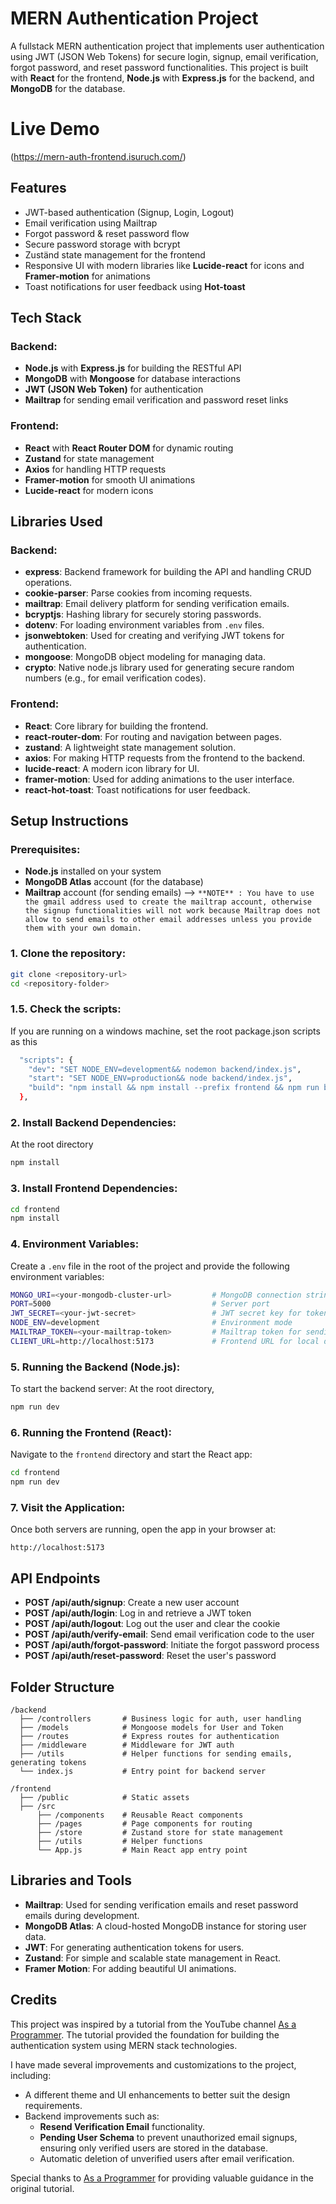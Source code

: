 # MERN Authentication Project

A fullstack MERN authentication project that implements user authentication using JWT (JSON Web Tokens) for secure login, signup, email verification, forgot password, and reset password functionalities. This project is built with **React** for the frontend, **Node.js** with **Express.js** for the backend, and **MongoDB** for the database.

# Live Demo

(https://mern-auth-frontend.isuruch.com/)

## Features

- JWT-based authentication (Signup, Login, Logout)
- Email verification using Mailtrap
- Forgot password & reset password flow
- Secure password storage with bcrypt
- Zuständ state management for the frontend
- Responsive UI with modern libraries like **Lucide-react** for icons and **Framer-motion** for animations
- Toast notifications for user feedback using **Hot-toast**

## Tech Stack

### Backend:

- **Node.js** with **Express.js** for building the RESTful API
- **MongoDB** with **Mongoose** for database interactions
- **JWT (JSON Web Token)** for authentication
- **Mailtrap** for sending email verification and password reset links

### Frontend:

- **React** with **React Router DOM** for dynamic routing
- **Zustand** for state management
- **Axios** for handling HTTP requests
- **Framer-motion** for smooth UI animations
- **Lucide-react** for modern icons

## Libraries Used

### Backend:

- **express**: Backend framework for building the API and handling CRUD operations.
- **cookie-parser**: Parse cookies from incoming requests.
- **mailtrap**: Email delivery platform for sending verification emails.
- **bcryptjs**: Hashing library for securely storing passwords.
- **dotenv**: For loading environment variables from `.env` files.
- **jsonwebtoken**: Used for creating and verifying JWT tokens for authentication.
- **mongoose**: MongoDB object modeling for managing data.
- **crypto**: Native node.js library used for generating secure random numbers (e.g., for email verification codes).

### Frontend:

- **React**: Core library for building the frontend.
- **react-router-dom**: For routing and navigation between pages.
- **zustand**: A lightweight state management solution.
- **axios**: For making HTTP requests from the frontend to the backend.
- **lucide-react**: A modern icon library for UI.
- **framer-motion**: Used for adding animations to the user interface.
- **react-hot-toast**: Toast notifications for user feedback.

## Setup Instructions

### Prerequisites:

- **Node.js** installed on your system
- **MongoDB Atlas** account (for the database)
- **Mailtrap** account (for sending emails) --> `**NOTE** : You have to use the gmail address used to create the mailtrap account, otherwise the signup functionalities will not work because Mailtrap does not allow to send emails to other email addresses unless you provide them with your own domain.`

### 1. Clone the repository:

```bash
git clone <repository-url>
cd <repository-folder>
```

### 1.5. Check the scripts:

If you are running on a windows machine, set the root package.json scripts as this

```bash
  "scripts": {
    "dev": "SET NODE_ENV=development&& nodemon backend/index.js",
    "start": "SET NODE_ENV=production&& node backend/index.js",
    "build": "npm install && npm install --prefix frontend && npm run build --prefix frontend"
  },
```

### 2. Install Backend Dependencies:

At the root directory

```bash
npm install
```

### 3. Install Frontend Dependencies:

```bash
cd frontend
npm install
```

### 4. Environment Variables:

Create a `.env` file in the root of the project and provide the following environment variables:

```bash
MONGO_URI=<your-mongodb-cluster-url>         # MongoDB connection string
PORT=5000                                    # Server port
JWT_SECRET=<your-jwt-secret>                 # JWT secret key for token signing
NODE_ENV=development                         # Environment mode
MAILTRAP_TOKEN=<your-mailtrap-token>         # Mailtrap token for sending emails
CLIENT_URL=http://localhost:5173             # Frontend URL for local development
```

### 5. Running the Backend (Node.js):

To start the backend server: At the root directory,

```bash
npm run dev
```

### 6. Running the Frontend (React):

Navigate to the `frontend` directory and start the React app:

```bash
cd frontend
npm run dev
```

### 7. Visit the Application:

Once both servers are running, open the app in your browser at:

```
http://localhost:5173
```

## API Endpoints

- **POST /api/auth/signup**: Create a new user account
- **POST /api/auth/login**: Log in and retrieve a JWT token
- **POST /api/auth/logout**: Log out the user and clear the cookie
- **POST /api/auth/verify-email**: Send email verification code to the user
- **POST /api/auth/forgot-password**: Initiate the forgot password process
- **POST /api/auth/reset-password**: Reset the user's password

## Folder Structure

```
/backend
  ├── /controllers       # Business logic for auth, user handling
  ├── /models            # Mongoose models for User and Token
  ├── /routes            # Express routes for authentication
  ├── /middleware        # Middleware for JWT auth
  ├── /utils             # Helper functions for sending emails, generating tokens
  └── index.js           # Entry point for backend server

/frontend
  ├── /public            # Static assets
  ├── /src
      ├── /components    # Reusable React components
      ├── /pages         # Page components for routing
      ├── /store         # Zustand store for state management
      ├── /utils         # Helper functions
      └── App.js         # Main React app entry point
```

## Libraries and Tools

- **Mailtrap**: Used for sending verification emails and reset password emails during development.
- **MongoDB Atlas**: A cloud-hosted MongoDB instance for storing user data.
- **JWT**: For generating authentication tokens for users.
- **Zustand**: For simple and scalable state management in React.
- **Framer Motion**: For adding beautiful UI animations.

## Credits

This project was inspired by a tutorial from the YouTube channel [As a Programmer](https://www.youtube.com/@asaprogrammer_). The tutorial provided the foundation for building the authentication system using MERN stack technologies.

I have made several improvements and customizations to the project, including:

- A different theme and UI enhancements to better suit the design requirements.
- Backend improvements such as:
  - **Resend Verification Email** functionality.
  - **Pending User Schema** to prevent unauthorized email signups, ensuring only verified users are stored in the database.
  - Automatic deletion of unverified users after email verification.

Special thanks to [As a Programmer](https://www.youtube.com/@asaprogrammer_) for providing valuable guidance in the original tutorial.
